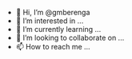 - 👋 Hi, I’m @gmberenga
- 👀 I’m interested in ...
- 🌱 I’m currently learning ...
- 💞️ I’m looking to collaborate on ...
- 📫 How to reach me ...

<!---
gmberenga/gmberenga is a ✨ special ✨ repository because its `README.md` (this file) appears on your GitHub profile.
You can click the Preview link to take a look at your changes.
--->
